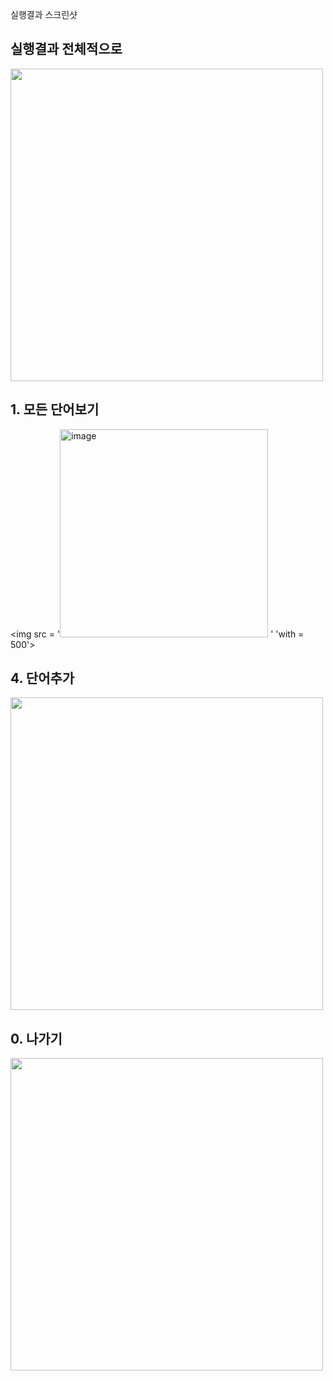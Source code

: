 실행결과 스크린샷

## 실행결과 전체적으로
<img src = '<img width="1440" alt="image" src="https://user-images.githubusercontent.com/103620174/188652286-833c0e6f-91e3-433c-8e66-71ee0e0d42fc.png">
' width = '500'>


## 1. 모든 단어보기
<img src = '<img width="333" alt="image" src="https://user-images.githubusercontent.com/103620174/188653213-b76a4eb9-4738-4ffe-b9f3-5f4b1955d1a7.png">
' 'with = 500'>


## 4. 단어추가
<img src = '<img width="428" alt="image" src="https://user-images.githubusercontent.com/103620174/188652492-733895b0-7342-4542-a3c2-2154267de3dd.png">
' width = '500'>


## 0. 나가기
<img src = '<img width="368" alt="image" src="https://user-images.githubusercontent.com/103620174/188653480-2c8fa42a-0979-492d-8925-dbb1762588be.png">
' width = '500'>
